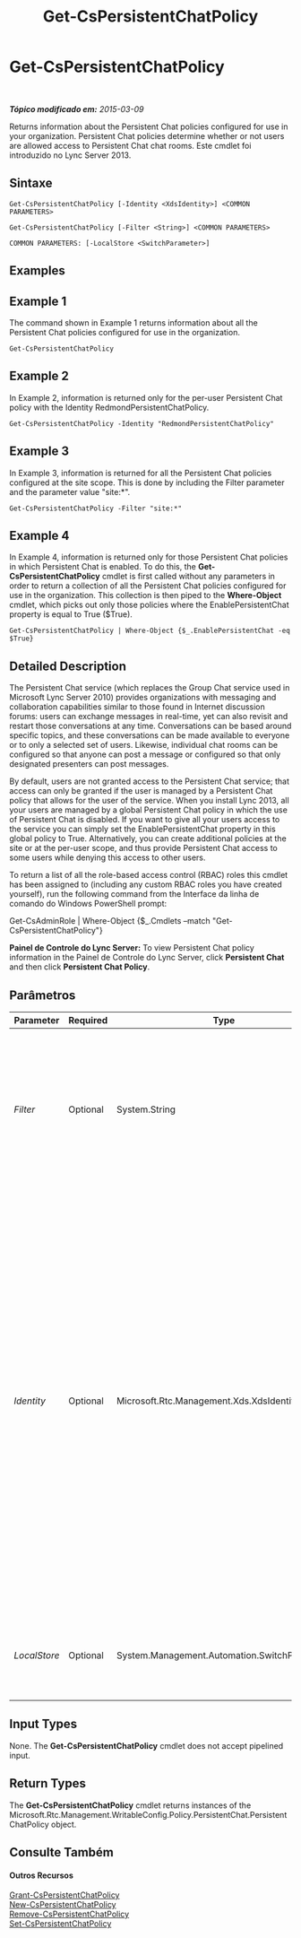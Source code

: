 ﻿---
title: Get-CsPersistentChatPolicy
TOCTitle: Get-CsPersistentChatPolicy
ms:assetid: 0f33d177-dec6-44a3-a9ef-dd39029a4ddd
ms:mtpsurl: https://technet.microsoft.com/pt-br/library/JJ204673(v=OCS.15)
ms:contentKeyID: 49305893
ms.date: 05/19/2016
mtps_version: v=OCS.15
ms.translationtype: HT
---

# Get-CsPersistentChatPolicy

 

_**Tópico modificado em:** 2015-03-09_

Returns information about the Persistent Chat policies configured for use in your organization. Persistent Chat policies determine whether or not users are allowed access to Persistent Chat chat rooms. Este cmdlet foi introduzido no Lync Server 2013.

## Sintaxe

    Get-CsPersistentChatPolicy [-Identity <XdsIdentity>] <COMMON PARAMETERS>

    Get-CsPersistentChatPolicy [-Filter <String>] <COMMON PARAMETERS>

    COMMON PARAMETERS: [-LocalStore <SwitchParameter>]

## Examples

## Example 1

The command shown in Example 1 returns information about all the Persistent Chat policies configured for use in the organization.

    Get-CsPersistentChatPolicy

## Example 2

In Example 2, information is returned only for the per-user Persistent Chat policy with the Identity RedmondPersistentChatPolicy.

    Get-CsPersistentChatPolicy -Identity "RedmondPersistentChatPolicy"

## Example 3

In Example 3, information is returned for all the Persistent Chat policies configured at the site scope. This is done by including the Filter parameter and the parameter value "site:\*".

    Get-CsPersistentChatPolicy -Filter "site:*"

## Example 4

In Example 4, information is returned only for those Persistent Chat policies in which Persistent Chat is enabled. To do this, the **Get-CsPersistentChatPolicy** cmdlet is first called without any parameters in order to return a collection of all the Persistent Chat policies configured for use in the organization. This collection is then piped to the **Where-Object** cmdlet, which picks out only those policies where the EnablePersistentChat property is equal to True ($True).

    Get-CsPersistentChatPolicy | Where-Object {$_.EnablePersistentChat -eq $True}

## Detailed Description

The Persistent Chat service (which replaces the Group Chat service used in Microsoft Lync Server 2010) provides organizations with messaging and collaboration capabilities similar to those found in Internet discussion forums: users can exchange messages in real-time, yet can also revisit and restart those conversations at any time. Conversations can be based around specific topics, and these conversations can be made available to everyone or to only a selected set of users. Likewise, individual chat rooms can be configured so that anyone can post a message or configured so that only designated presenters can post messages.

By default, users are not granted access to the Persistent Chat service; that access can only be granted if the user is managed by a Persistent Chat policy that allows for the user of the service. When you install Lync 2013, all your users are managed by a global Persistent Chat policy in which the use of Persistent Chat is disabled. If you want to give all your users access to the service you can simply set the EnablePersistentChat property in this global policy to True. Alternatively, you can create additional policies at the site or at the per-user scope, and thus provide Persistent Chat access to some users while denying this access to other users.

To return a list of all the role-based access control (RBAC) roles this cmdlet has been assigned to (including any custom RBAC roles you have created yourself), run the following command from the Interface da linha de comando do Windows PowerShell prompt:

Get-CsAdminRole | Where-Object {$\_.Cmdlets –match "Get-CsPersistentChatPolicy"}

**Painel de Controle do Lync Server:** To view Persistent Chat policy information in the Painel de Controle do Lync Server, click **Persistent Chat** and then click **Persistent Chat Policy**.

## Parâmetros


<table>
<colgroup>
<col style="width: 25%" />
<col style="width: 25%" />
<col style="width: 25%" />
<col style="width: 25%" />
</colgroup>
<thead>
<tr class="header">
<th>Parameter</th>
<th>Required</th>
<th>Type</th>
<th>Description</th>
</tr>
</thead>
<tbody>
<tr class="odd">
<td><p><em>Filter</em></p></td>
<td><p>Optional</p></td>
<td><p>System.String</p></td>
<td><p>Enables you to do a wildcard search for Persistent Chat policies. For example, to find all the policies configured at the site scope, use this syntax:</p>
<p>-Filter &quot;site:*&quot;</p>
<p>You cannot use both the Filter parameter and the Identity parameter in the same command.</p></td>
</tr>
<tr class="even">
<td><p><em>Identity</em></p></td>
<td><p>Optional</p></td>
<td><p>Microsoft.Rtc.Management.Xds.XdsIdentity</p></td>
<td><p>Unique identity assigned to the policy when it was created. Persistent Chat policies can be assigned at the global, site, or per-user scope. To refer to the global instance, use this syntax:</p>
<p>-Identity global</p>
<p>To refer to a policy at the site scope, use this syntax:</p>
<p>-Identity site:Redmond</p>
<p>To refer to a policy at the per-user scope, use syntax similar to this:</p>
<p>-Identity RedmondPersistentChatPolicy</p>
<p>Wildcard characters such as the asterisk (*) cannot be used with the Identity parameter. To do a wildcard search for policies, use the Filter parameter instead.</p>
<p>If neither the Identity nor the Filter parameter is specified the <strong>Get-CsPersistentChatPolicy</strong> cmdlet returns information about all the Persistent Chat policies configured for use in your organization.</p></td>
</tr>
<tr class="odd">
<td><p><em>LocalStore</em></p></td>
<td><p>Optional</p></td>
<td><p>System.Management.Automation.SwitchParameter</p></td>
<td><p>Retrieves the Persistent Chat policy data from the local replica of the Central Management store rather than from the Central Management store itself.</p></td>
</tr>
</tbody>
</table>


## Input Types

None. The **Get-CsPersistentChatPolicy** cmdlet does not accept pipelined input.

## Return Types

The **Get-CsPersistentChatPolicy** cmdlet returns instances of the Microsoft.Rtc.Management.WritableConfig.Policy.PersistentChat.PersistentChatPolicy object.

## Consulte Também

#### Outros Recursos

[Grant-CsPersistentChatPolicy](grant-cspersistentchatpolicy.md)  
[New-CsPersistentChatPolicy](new-cspersistentchatpolicy.md)  
[Remove-CsPersistentChatPolicy](remove-cspersistentchatpolicy.md)  
[Set-CsPersistentChatPolicy](set-cspersistentchatpolicy.md)

